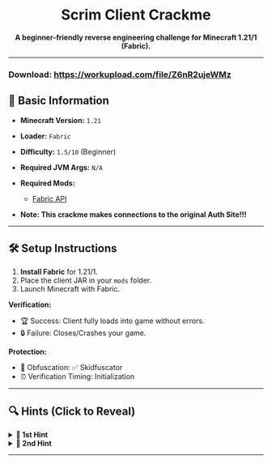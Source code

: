 <h1 align="center">Scrim Client Crackme</h1>

<p align="center">
  <strong>A beginner-friendly reverse engineering challenge for Minecraft 1.21/1 (Fabric).</strong>
</p>

---
### Download: https://workupload.com/file/Z6nR2ujeWMz

## 📌 Basic Information  
- **Minecraft Version:** `1.21`  
- **Loader:** `Fabric`  
- **Difficulty:** `1.5/10` (Beginner)  
- **Required JVM Args:** `N/A`   
- **Required Mods:**  
  - [Fabric API](https://modrinth.com/mod/fabric-api/versions?g=1.21)
  
- **Note: This crackme makes connections to the original Auth Site!!!**

---

## 🛠️ Setup Instructions  
1. **Install Fabric** for 1.21/1.  
2. Place the client JAR in your `mods` folder.  
3. Launch Minecraft with Fabric.

**Verification:**  
- 🏆 Success: Client fully loads into game without errors.  
- 🔒 Failure: Closes/Crashes your game.  

**Protection:**  
- 🧬 Obfuscation: ✅ Skidfuscator
- ⏰ Verification Timing: Initialization

---

## 🔍 Hints (Click to Reveal)  
<details>  
<summary><strong>🚩 1st Hint</strong></summary>  

1. **Auth package name:**  
   - The auth package is called `Game`.
</details>  

<details>  
<summary><strong>🚩 2nd Hint</strong></summary>  

2. **What method to look for:**  
   - Look for `System.exit` in the bytecode of certain classes.

</details>  

---

